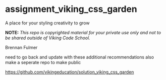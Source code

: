 assignment_viking_css_garden
============================

A place for your styling creativity to grow


**NOTE:** *This repo is copyrighted material for your private use only and not to be shared outside of Viking Code School.*

Brennan Fulmer



need to go back and update with these additional recommendations
also make a seperate repo to make public

https://github.com/vikingeducation/solution_viking_css_garden
